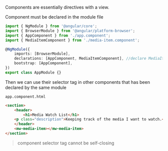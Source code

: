 Components are essentially directives with a view.

Component must be declared in the module file
```ts
import { NgModule } from '@angular/core';
import { BrowserModule } from '@angular/platform-browser';
import { AppComponent } from './app.component';
import { MediaItemComponent } from './media-item.component';

@NgModule({
    imports: [BrowserModule],
    declarations: [AppComponent, MediaItemComponent], //declare MediaItemComponent
    bootstrap: [AppComponent],
})
export class AppModule {}
```

Then we can use their selector tag in other components that has been declared by the same module

`app.component.html`
```html
<section>
    <header>
        <h1>Media Watch List</h1>
    <p class="description">Keeping track of the media I want to watch.</p>
    </header>
    <mw-media-item></mw-media-item>
</section>
```

> component selector tag cannot be self-closing 